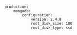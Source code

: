 <!-- usedin: [ _includes/_inlines/Deployment/common/building-a-manifest-file/building-a-manifest-file_mongodb.md] -->

```

production:
    mongodb:
        configuration:
            version: 2.4.8
            root_disk_size: 100
            root_disk_type: ssd

```
